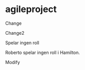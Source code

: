 agileproject
============
Change

Change2

Spelar ingen roll

Roberto spelar ingen roll i Hamilton.

Modify
